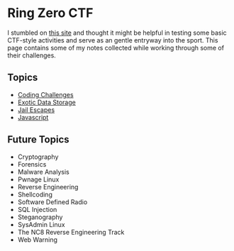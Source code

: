 # Ring Zero CTF

I stumbled on [this site](https://ringzer0ctf.com) and thought it might be helpful in testing some basic CTF-style activities and serve as an gentle entryway into the sport.  This page contains some of my notes collected while working through some of their challenges.

## Topics
- [Coding Challenges](/ctf/rz-coding.html)
- [Exotic Data Storage](/ctf/rz-xdata.html)
- [Jail Escapes](/ctf/rz-jailescape.html)
- [Javascript](/ctf/rz-javascript.html)

## Future Topics

* Cryptography
* Forensics
* Malware Analysis
* Pwnage Linux
* Reverse Engineering
* Shellcoding
* Software Defined Radio
* SQL Injection
* Steganography
* SysAdmin Linux
* The NC8 Reverse Engineering Track
* Web Warning

